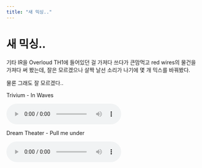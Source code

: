 ```yaml
---
title: "새 믹싱.."
---
```

# 새 믹싱..


기타 IR을 Overloud TH1에 들어있던 걸 가져다 쓰다가 큰맘먹고 red wires의 물건을 가져다 써 봤는데, 잘은 모르겠으나 살짝 날선 소리가 나기에 몇 개 믹스를 바꿔봤다.




물론 그래도 잘 모르겠다..




Trivium - In Waves




![audio](/assets/images/0acb2bf35e3a531d60bd46bf4ce3d8b6.mp3)





Dream Theater - Pull me under







![audio](/assets/images/561d7f624c04db2e0d3ec73f63230a21.mp3)






